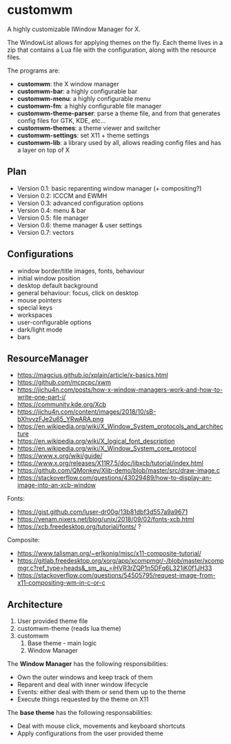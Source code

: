 # customwm
A highly customizable IWindow Manager for X.

The WindowList allows for applying themes on the fly. Each theme lives in a zip that contains a Lua file with the configuration, along with the resource files.

The programs are:

- **customwm**: the X window manager
- **customwm-bar**: a highly configurable bar
- **customwm-menu**: a highly configurable menu
- **customwm-fm**: a highly configurable file manager
- **customwm-theme-parser**: parse a theme file, and from that generates config files for GTK, KDE, etc...
- **customwm-themes**: a theme viewer and switcher
- **customwm-settings**: set X11 + theme settings
- **customwm-lib**: a library used by all, allows reading config files and has a layer on top of X

## Plan

- Version 0.1: basic reparenting window manager (+ compositing?)
- Version 0.2: ICCCM and EWMH
- Version 0.3: advanced configuration options
- Version 0.4: menu & bar
- Version 0.5: file manager
- Version 0.6: theme manager & user settings
- Version 0.7: vectors

## Configurations

- window border/title images, fonts, behaviour
- initial window position
- desktop default background
- general behaviour: focus, click on desktop
- mouse pointers
- special keys
- workspaces
- user-configurable options
- dark/light mode
- bars

## ResourceManager

* https://magcius.github.io/xplain/article/x-basics.html
* https://github.com/mcpcpc/xwm
* https://jichu4n.com/posts/how-x-window-managers-work-and-how-to-write-one-part-i/
* https://community.kde.org/Xcb
* https://jichu4n.com/content/images/2018/10/sB-bXhvvzFJe2u65_YRwARA.png
* https://en.wikipedia.org/wiki/X_Window_System_protocols_and_architecture
* https://en.wikipedia.org/wiki/X_logical_font_description
* https://en.wikipedia.org/wiki/X_Window_System_core_protocol
* https://www.x.org/wiki/guide/
* https://www.x.org/releases/X11R7.5/doc/libxcb/tutorial/index.html
* https://github.com/QMonkey/Xlib-demo/blob/master/src/draw-image.c
* https://stackoverflow.com/questions/43029489/how-to-display-an-image-into-an-xcb-window

Fonts:

* https://gist.github.com/luser-dr00g/13b81dbf3d557a9a9671
* https://venam.nixers.net/blog/unix/2018/09/02/fonts-xcb.html
* https://xcb.freedesktop.org/tutorial/fonts/ ?

Composite:
* https://www.talisman.org/~erlkonig/misc/x11-composite-tutorial/
* https://gitlab.freedesktop.org/xorg/app/xcompmgr/-/blob/master/xcompmgr.c?ref_type=heads&_sm_au_=iHVR3rZQP1n5DFq6L321jK0f1JH33
* https://stackoverflow.com/questions/54505795/request-image-from-x11-compositing-wm-in-c-or-c

## Architecture

1. User provided theme file
2. customwm-theme (reads lua theme)
3. customwm
   1. Base theme - main logic
   2. Window Manager

The **Window Manager** has the following responsibilities:
 - Own the outer windows and keep track of them
 - Reparent and deal with inner window lifecycle
 - Events: either deal with them or send them up to the theme
 - Execute things requested by the theme on X11

The **base theme** has the following responsabilities:
 - Deal with mouse click, movements and keyboard shortcuts
 - Apply configurations from the user provided theme